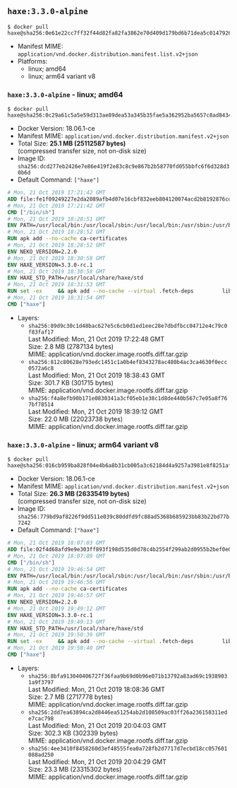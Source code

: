 ## `haxe:3.3.0-alpine`

```console
$ docker pull haxe@sha256:0e61e22cc7ff32f44d82fa82fa3862e70d409d179bd6b71dea5c014792682eed
```

-	Manifest MIME: `application/vnd.docker.distribution.manifest.list.v2+json`
-	Platforms:
	-	linux; amd64
	-	linux; arm64 variant v8

### `haxe:3.3.0-alpine` - linux; amd64

```console
$ docker pull haxe@sha256:0c29a61c5a5e59d313ae89dea53a345b35fae5a362952ba5657c8ad8434644e5
```

-	Docker Version: 18.06.1-ce
-	Manifest MIME: `application/vnd.docker.distribution.manifest.v2+json`
-	Total Size: **25.1 MB (25112587 bytes)**  
	(compressed transfer size, not on-disk size)
-	Image ID: `sha256:dcd277eb2426e7e86e419f2e83c8c9e867b2b58770fd055bbfc6f6d328d30b6d`
-	Default Command: `["haxe"]`

```dockerfile
# Mon, 21 Oct 2019 17:21:42 GMT
ADD file:fe1f09249227e2da2089afb4d07e16cbf832eeb804120074acd2b8192876cd28 in / 
# Mon, 21 Oct 2019 17:21:42 GMT
CMD ["/bin/sh"]
# Mon, 21 Oct 2019 18:28:51 GMT
ENV PATH=/usr/local/bin:/usr/local/sbin:/usr/local/bin:/usr/sbin:/usr/bin:/sbin:/bin
# Mon, 21 Oct 2019 18:28:52 GMT
RUN apk add --no-cache ca-certificates
# Mon, 21 Oct 2019 18:28:52 GMT
ENV NEKO_VERSION=2.2.0
# Mon, 21 Oct 2019 18:30:58 GMT
ENV HAXE_VERSION=3.3.0-rc.1
# Mon, 21 Oct 2019 18:30:58 GMT
ENV HAXE_STD_PATH=/usr/local/share/haxe/std
# Mon, 21 Oct 2019 18:31:53 GMT
RUN set -ex 	&& apk add --no-cache --virtual .fetch-deps 		libressl 		tar 		git 		&& wget -O neko.tar.gz "https://github.com/HaxeFoundation/neko/archive/v2-2-0/neko-2.2.0.tar.gz" 	&& echo "cf101ca05db6cb673504efe217d8ed7ab5638f30e12c5e3095f06fa0d43f64e3 *neko.tar.gz" | sha256sum -c - 	&& mkdir -p /usr/src/neko 	&& tar -xC /usr/src/neko --strip-components=1 -f neko.tar.gz 	&& rm neko.tar.gz 	&& apk add --no-cache --virtual .neko-build-deps 		apache2-dev 		cmake 		gc-dev 		gcc 		gtk+2.0-dev 		libc-dev 		linux-headers 		mariadb-dev 		mbedtls-dev 		ninja 		sqlite-dev 	&& cd /usr/src/neko 	&& cmake -GNinja -DNEKO_JIT_DISABLE=ON -DRELOCATABLE=OFF -DRUN_LDCONFIG=OFF . 	&& ninja 	&& ninja install 		&& git clone --recursive --depth 1 --branch 3.3.0-rc1 "https://github.com/HaxeFoundation/haxe.git" /usr/src/haxe 	&& cd /usr/src/haxe 	&& apk add --no-cache --virtual .haxe-build-deps 		pcre-dev 		zlib-dev 		make 				ocaml 		camlp4 		ocaml-camlp4-dev 				&& OCAMLPARAM=safe-string=0,_ make all tools 		&& mkdir -p /usr/local/bin 	&& cp haxe haxelib /usr/local/bin 	&& mkdir -p $HAXE_STD_PATH 	&& cp -r std/* $HAXE_STD_PATH 	&& mkdir -p /haxelib 	&& cd / && haxelib setup /haxelib 		&& runDeps="$( 		scanelf --needed --nobanner --recursive /usr/local 			| awk '{ gsub(/,/, "\nso:", $2); print "so:" $2 }' 			| sort -u 			| xargs -r apk info --installed 			| sort -u 	)" 	&& apk add --virtual .haxe-rundeps $runDeps 	&& apk del .fetch-deps .neko-build-deps .haxe-build-deps 		&& rm -rf /usr/src/neko /usr/src/haxe
# Mon, 21 Oct 2019 18:31:54 GMT
CMD ["haxe"]
```

-	Layers:
	-	`sha256:89d9c30c1d48bac627e5c6cb0d1ed1eec28e7dbdfbcc04712e4c79c0f83faf17`  
		Last Modified: Mon, 21 Oct 2019 17:22:48 GMT  
		Size: 2.8 MB (2787134 bytes)  
		MIME: application/vnd.docker.image.rootfs.diff.tar.gzip
	-	`sha256:812c80628e793edc1451c1a0b4ef8343278ac480b4ac3ca4630f0ecc0572a6c8`  
		Last Modified: Mon, 21 Oct 2019 18:38:43 GMT  
		Size: 301.7 KB (301715 bytes)  
		MIME: application/vnd.docker.image.rootfs.diff.tar.gzip
	-	`sha256:f4a8efb90b171e0830341a3cf05eb1e38c1d8de440b567c7e05a8f767bf78514`  
		Last Modified: Mon, 21 Oct 2019 18:39:12 GMT  
		Size: 22.0 MB (22023738 bytes)  
		MIME: application/vnd.docker.image.rootfs.diff.tar.gzip

### `haxe:3.3.0-alpine` - linux; arm64 variant v8

```console
$ docker pull haxe@sha256:016cb959ba828f04e4b6a8b31cb005a3c62184d4a9257a3981e8f8251af1980b
```

-	Docker Version: 18.06.1-ce
-	Manifest MIME: `application/vnd.docker.distribution.manifest.v2+json`
-	Total Size: **26.3 MB (26335419 bytes)**  
	(compressed transfer size, not on-disk size)
-	Image ID: `sha256:779bd9af8226f9dd511e039c80ddfd9fc88ad5368b685923bb83b22bd77b7242`
-	Default Command: `["haxe"]`

```dockerfile
# Mon, 21 Oct 2019 18:07:03 GMT
ADD file:02f4d68afd9e9e303ff893f198d535d0d78c4b2554f299ab2d0955b2bef0e06a in / 
# Mon, 21 Oct 2019 18:07:09 GMT
CMD ["/bin/sh"]
# Mon, 21 Oct 2019 19:46:54 GMT
ENV PATH=/usr/local/bin:/usr/local/sbin:/usr/local/bin:/usr/sbin:/usr/bin:/sbin:/bin
# Mon, 21 Oct 2019 19:46:56 GMT
RUN apk add --no-cache ca-certificates
# Mon, 21 Oct 2019 19:46:57 GMT
ENV NEKO_VERSION=2.2.0
# Mon, 21 Oct 2019 19:49:12 GMT
ENV HAXE_VERSION=3.3.0-rc.1
# Mon, 21 Oct 2019 19:49:13 GMT
ENV HAXE_STD_PATH=/usr/local/share/haxe/std
# Mon, 21 Oct 2019 19:50:39 GMT
RUN set -ex 	&& apk add --no-cache --virtual .fetch-deps 		libressl 		tar 		git 		&& wget -O neko.tar.gz "https://github.com/HaxeFoundation/neko/archive/v2-2-0/neko-2.2.0.tar.gz" 	&& echo "cf101ca05db6cb673504efe217d8ed7ab5638f30e12c5e3095f06fa0d43f64e3 *neko.tar.gz" | sha256sum -c - 	&& mkdir -p /usr/src/neko 	&& tar -xC /usr/src/neko --strip-components=1 -f neko.tar.gz 	&& rm neko.tar.gz 	&& apk add --no-cache --virtual .neko-build-deps 		apache2-dev 		cmake 		gc-dev 		gcc 		gtk+2.0-dev 		libc-dev 		linux-headers 		mariadb-dev 		mbedtls-dev 		ninja 		sqlite-dev 	&& cd /usr/src/neko 	&& cmake -GNinja -DNEKO_JIT_DISABLE=ON -DRELOCATABLE=OFF -DRUN_LDCONFIG=OFF . 	&& ninja 	&& ninja install 		&& git clone --recursive --depth 1 --branch 3.3.0-rc1 "https://github.com/HaxeFoundation/haxe.git" /usr/src/haxe 	&& cd /usr/src/haxe 	&& apk add --no-cache --virtual .haxe-build-deps 		pcre-dev 		zlib-dev 		make 				ocaml 		camlp4 		ocaml-camlp4-dev 				&& OCAMLPARAM=safe-string=0,_ make all tools 		&& mkdir -p /usr/local/bin 	&& cp haxe haxelib /usr/local/bin 	&& mkdir -p $HAXE_STD_PATH 	&& cp -r std/* $HAXE_STD_PATH 	&& mkdir -p /haxelib 	&& cd / && haxelib setup /haxelib 		&& runDeps="$( 		scanelf --needed --nobanner --recursive /usr/local 			| awk '{ gsub(/,/, "\nso:", $2); print "so:" $2 }' 			| sort -u 			| xargs -r apk info --installed 			| sort -u 	)" 	&& apk add --virtual .haxe-rundeps $runDeps 	&& apk del .fetch-deps .neko-build-deps .haxe-build-deps 		&& rm -rf /usr/src/neko /usr/src/haxe
# Mon, 21 Oct 2019 19:50:40 GMT
CMD ["haxe"]
```

-	Layers:
	-	`sha256:8bfa913040406727f36faa9b69d0b96e071b13792a83ad69c19389031a9f3797`  
		Last Modified: Mon, 21 Oct 2019 18:08:36 GMT  
		Size: 2.7 MB (2717778 bytes)  
		MIME: application/vnd.docker.image.rootfs.diff.tar.gzip
	-	`sha256:2dd7ea63894ca2d8446ea51254ab2d108509ac03ff26a236158311ede7cac798`  
		Last Modified: Mon, 21 Oct 2019 20:04:03 GMT  
		Size: 302.3 KB (302339 bytes)  
		MIME: application/vnd.docker.image.rootfs.diff.tar.gzip
	-	`sha256:4ee3410f8458260d3ef48555fea0a728fb2d7717d7ecbd18cc057601088ad250`  
		Last Modified: Mon, 21 Oct 2019 20:04:29 GMT  
		Size: 23.3 MB (23315302 bytes)  
		MIME: application/vnd.docker.image.rootfs.diff.tar.gzip

